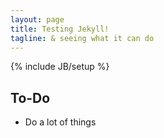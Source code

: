 ```yaml
---
layout: page
title: Testing Jekyll!
tagline: & seeing what it can do
---
```

{% include JB/setup %}


## To-Do

- Do a lot of things
<div data-gift-button></div>

<script>
  var GiftButton = GiftButton || {};
  (function() {
    var script = document.createElement('script');
    script.async = true;
    script.src = 'http://simalexan.github.com/gbtn/gbtn.js?uuid=05b0e0dc-543c-4647-bf61-b89e5fa9d396';
    var entry = document.getElementsByTagName('script')[0];
    entry.parentNode.insertBefore(script, entry);
  })();
</script>


